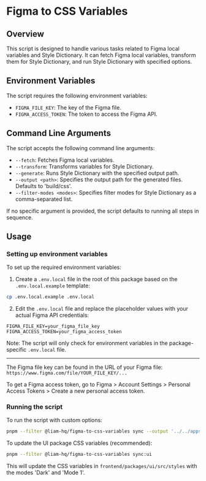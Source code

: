 # Figma to CSS Variables

## Overview

This script is designed to handle various tasks related to Figma local variables and Style Dictionary. It can fetch Figma local variables, transform them for Style Dictionary, and run Style Dictionary with specified options.

## Environment Variables

The script requires the following environment variables:

- `FIGMA_FILE_KEY`: The key of the Figma file.
- `FIGMA_ACCESS_TOKEN`: The token to access the Figma API.

## Command Line Arguments

The script accepts the following command line arguments:

- `--fetch`: Fetches Figma local variables.
- `--transform`: Transforms variables for Style Dictionary.
- `--generate`: Runs Style Dictionary with the specified output path.
- `--output <path>`: Specifies the output path for the generated files. Defaults to 'build/css'.
- `--filter-modes <modes>`: Specifies filter modes for Style Dictionary as a comma-separated list.

If no specific argument is provided, the script defaults to running all steps in sequence.

## Usage

### Setting up environment variables

To set up the required environment variables:

1. Create a `.env.local` file in the root of this package based on the `.env.local.example` template:

```sh
cp .env.local.example .env.local
```

2. Edit the `.env.local` file and replace the placeholder values with your actual Figma API credentials:

```
FIGMA_FILE_KEY=your_figma_file_key
FIGMA_ACCESS_TOKEN=your_figma_access_token
```

Note: The script will only check for environment variables in the package-specific `.env.local` file.

---

The Figma file key can be found in the URL of your Figma file: `https://www.figma.com/file/YOUR_FILE_KEY/...`

To get a Figma access token, go to Figma > Account Settings > Personal Access Tokens > Create a new personal access token.

### Running the script

To run the script with custom options:

```sh
pnpm --filter @liam-hq/figma-to-css-variables sync --output '../../apps/service-site/src/styles' --filter-modes 'Dark,Mode 1'
```

To update the UI package CSS variables (recommended):

```sh
pnpm --filter @liam-hq/figma-to-css-variables sync:ui
```

This will update the CSS variables in `frontend/packages/ui/src/styles` with the modes 'Dark' and 'Mode 1'.
